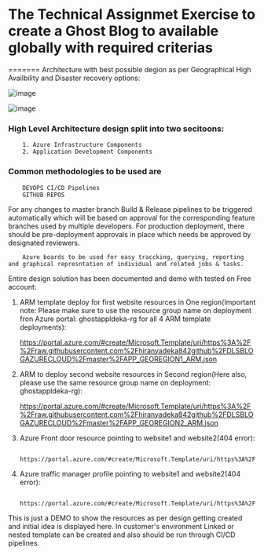 # The Technical Assignmet Exercise to create a Ghost Blog to available globally with required criterias
=======
Architecture with best possible degion as per Geographical High Availbility and Disaster recovery options:

![image](https://user-images.githubusercontent.com/88244214/128779627-a632fa5b-096c-48b9-a93e-613eda9c343b.png)

![image](https://user-images.githubusercontent.com/88244214/128780506-cce90905-c786-42bc-b1ee-23acf9cf21cd.png)


### High Level Architecture design split into two secitoons:
        1. Azure Infrastructure Components
        2. Application Development Components
        
### Common methodologies to be used are  #####
        DEVOPS CI/CD Pipelines
        GITHUB REPOS
        
        
   For any changes to master branch Build & Release pipelines to be triggered automatically which will be based on approval for the corresponding feature branches used by multiple developers. For production deployment, there should be pre-deployment approvals in place which needs be approved by designated reviewers.

        Azure boards to be used for easy traccking, querying, reporting and graphical represntation of individual and related jobs & tasks.
        
        
  Entire design solution has been documented and demo with tested on Free account:

1. ARM template deploy for first website resources in One region(Important note: Please make sure to use the resource group name on deployment fron Azure portal: ghostappldeka-rg for all 4 ARM template deployments):

      https://portal.azure.com/#create/Microsoft.Template/uri/https%3A%2F%2Fraw.githubusercontent.com%2Fhiranyadeka842github%2FDLSBLOGAZURECLOUD%2Fmaster%2FAPP_GEOREGION1_ARM.json
      
2. ARM to deploy second website resources in Second region(Here also, please use the same resource group name on deployment: ghostappldeka-rg):

      https://portal.azure.com/#create/Microsoft.Template/uri/https%3A%2F%2Fraw.githubusercontent.com%2Fhiranyadeka842github%2FDLSBLOGAZURECLOUD%2Fmaster%2FAPP_GEOREGION2_ARM.json

3. Azure Front door resource pointing to website1 and website2(404 error):

        https://portal.azure.com/#create/Microsoft.Template/uri/https%3A%2F%2Fraw.githubusercontent.com%2Fhiranyadeka842github%2FDLSBLOGAZURECLOUD%2Fmaster%2FARMFRONTDOOR.json

4. Azure traffic manager profile pointing to website1 and website2(404 error):

        https://portal.azure.com/#create/Microsoft.Template/uri/https%3A%2F%2Fraw.githubusercontent.com%2Fhiranyadeka842github%2FDLSBLOGAZURECLOUD%2Fmaster%2FARMTRAFFICMGR.json

This is just a DEMO to show the resources as per design getting created and initial idea is displayed here. In customer's environment Linked or nested template can be created and also should be run through CI/CD pipelines.


